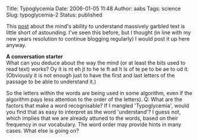 Title: Typoglycemia
Date: 2006-01-05 11:48
Author: aabs
Tags: science
Slug: typoglycemia-2
Status: published

This [post](http://www.gobinath.com/blog/?p=9) about the mind's ability to understand massively garbled text is little short of astounding. I've seen this before, but I thought (in line with my new years resolution to continue blogging regularly) I would post it up here anyway.

**A conversation starter**  
What can you deduce about the way the mind (or at least the bits used to read text) works? Oy it is nt eh jt to he te ft ad lt ls of te pe to be ae to ud it. (Obviously it is not enough just to have the first and last letters of the passage to be able to understand it.)

So the letters within the words are being used in some algorithm, even if the algorithm pays less attention to the order of the letters). Q: What are the factors that make a word recognisable? If I mangled 'Typoglycemia', would you find that as easy to interpret as the word 'understand'? I guess not, which implies that we are already attuned to the words, based on their frequency in our vocabulary. The word order may provide hints in many cases. What else is going on?
